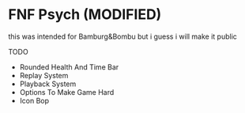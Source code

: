 # FNF Psych (MODIFIED)
this was intended for Bamburg&Bombu but i guess i will make it public

TODO

* Rounded Health And Time Bar
* Replay System
* Playback System
* Options To Make Game Hard
* Icon Bop
